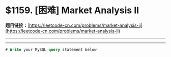 # $1159. [困难] Market Analysis II

**题目链接：**[https://leetcode-cn.com/problems/market-analysis-ii](https://leetcode-cn.com/problems/market-analysis-ii)

---

<Cards card="leetcode_1159_market-analysis-ii"></Cards>

---

```sql
# Write your MySQL query statement below
```